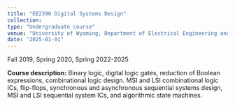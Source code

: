 ```yaml
---
title: "EE2390 Digital Systems Design"
collection: 
type: "Undergraduate course"
venue: "University of Wyoming, Department of Electrical Engineering and Computer Science"
date: "2025-01-01"
---
```

Fall 2019, Spring 2020, Spring 2022-2025

**Course description:** Binary logic, digital logic gates, reduction of Boolean expressions, combinational logic design. MSI and LSI combinational logic ICs, flip-flops, synchronous and asynchronous sequential systems design, MSI and LSI sequential system ICs, and algorithmic state machines.
